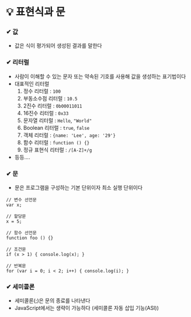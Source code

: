 # 💡 표현식과 문

### ✔ 값
- 값은 식이 평가되어 생성된 결과를 말한다

### ✔ 리터럴
- 사람이 이해할 수 있는 문자 또는 약속된 기호를 사용해 값을 생성하는 표기법이다
- 대표적인 리터럴
  1. 정수 리터럴 : `100`
  2. 부동소수점 리터럴 : `10.5`
  3. 2진수 리터럴 : `0b00011011`
  4. 16진수 리터럴 : `0x33`
  5. 문자열 리터럴 : ``Hello``, `"World"`
  6. Boolean 리터럴 : `true`, `false`
  7. 객체 리터럴 : `{name: 'Lee', age: '29'}`
  8. 함수 리터럴 : `function () {}`
  9. 정규 표현식 리터럴 : `/[A-Z]+/g`
- 등등....

### ✔ 문
- 문은 프로그램을 구성하는 기본 단위이자 최소 실행 단위이다
```
// 변수 선언문
var x;

// 할당문
x = 5;

// 함수 선언문
function foo () {}

// 조건문
if (x > 1) { console.log(x); }

// 반복문
for (var i = 0; i < 2; i++) { console.log(i); }
```

### ✔ 세미콜론
- 세미콜론(;)은 문의 종료를 나타낸다
- JavaScript에서는 생략이 가능하다 (세미콜론 자동 삽입 기능(ASI)) 


